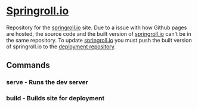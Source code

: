 # [Springroll.io](https://springroll.io/)

Repository for the [springroll.io](https://springroll.io/) site. Due to a issue with how Github pages are hosted, the source code and the built version of [springroll.io](https://springroll.io/) can't be in the same repository. To update [springroll.io](https://springroll.io/) you must push the built version of springroll.io to the [deployment repository](https://github.com/SpringRoll/SpringRoll.github.io).

## Commands

### serve - Runs the dev server

### build - Builds site for deployment
